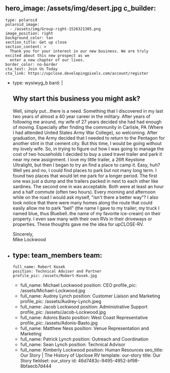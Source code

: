hero_image: /assets/img/desert.jpg
c_builder:
  - 
    type: polaroid
    polaroid_image:
      - /assets/img/Group-right-1526321305.png
    image_position: right
    background_color: tan
    section_title: Get up close
    section_content: >
      Thank you for your interest in our new business. We are truly excited about this new prospect as we
      enter a new chapter of our lives.
    border_color: no-border
    cta_text: Join Us Today
    cta_link: https://upclose.developingpixels.com/account/register
  - 
    type: wysiwyg_b
    bard: |
      <h2>Why start this business you might ask?<br></h2><p>Well, simply put...there is a need. Something that I discovered in my last two years of almost a 40 year career in the military. After years of following me around, my wife of 27 years decided she had had enough of moving. Especially after finding the community in Carlisle, PA (Where I had attended United States Army War College), so welcoming. After graduation, the Army decided that I needed to return to the Pentagon for another stint in that cement city. But this time, I would be going without my lovely wife. So, in trying to figure out how I was going to manage the cost of two households I decided to buy a used travel trailer and park it near my new assignment. I love my little trailer, a 26ft Keystone Ultralight, but then I began to try an find a place to camp it. Easy, huh? Well yes and no, I could find places to park but not many long term. I found two places that would let me park for a longer period. The first one was just a dump and the trailers packed in next to each other like sardines. The second one in was acceptable. Both were at least an hour and a half commute (often two hours). Every morning and afternoon while on the road I would ask myself, "isn't there a better way"? I also took notice that there were many homes along the route that could easily allow me to park "bell" (the name I gave to my trailer; my truck I named blue, thus Bluebell..the name of my favorite ice-cream) on their property. I even saw many with their own RVs in their driveways or properties. These thoughts gave me the idea for upCLOSE-RV.</p><p>Sincerely,&nbsp;<br>Mike Lockwood</p>
  - 
    type: team_members
    team:
      - 
        full_name: Robert Kosek
        position: Technical Adviser and Partner
        profile_pic: /assets/Robert-Kosek.jpg
      - 
        full_name: Michael Lockwood
        position: CEO
        profile_pic: /assets/Michael-Lockwood.jpg
      - 
        full_name: Audrey Lynch
        position: Customer Liaison and Marketing
        profile_pic: /assets/Audrey-Lynch.jpeg
      - 
        full_name: Jacob Lockwood
        position: Administrative Support
        profile_pic: /assets/Jacob-Lockwood.jpg
      - 
        full_name: Adonis Basto
        position: West Coast Representative
        profile_pic: /assets/Adonis-Basto.jpg
      - 
        full_name: Matthew Ness
        position: Venue Representation and Marketing
      - 
        full_name: Patrick Lynch
        position: Outreach and Coordination
      - 
        full_name: Sean Lynch
        position: Technical Advisor
      - 
        full_name: Kimberly Lockwood
        position: Human Resources
seo_title: Our Story | The History of Upclose RV
template: our-story
title: Our Story
fieldset: our_story
id: 46d7483c-9495-4952-bf98-8bfaecb7d444
